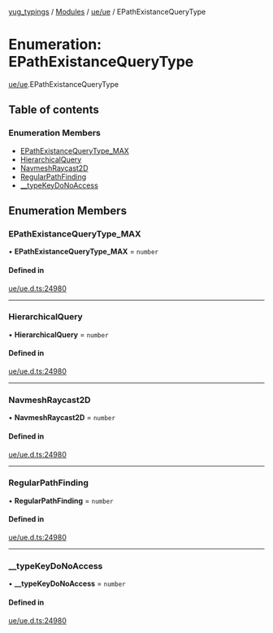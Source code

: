 [yug_typings](../README.md) / [Modules](../modules.md) / [ue/ue](../modules/ue_ue.md) / EPathExistanceQueryType

# Enumeration: EPathExistanceQueryType

[ue/ue](../modules/ue_ue.md).EPathExistanceQueryType

## Table of contents

### Enumeration Members

- [EPathExistanceQueryType\_MAX](ue_ue.EPathExistanceQueryType.md#epathexistancequerytype_max)
- [HierarchicalQuery](ue_ue.EPathExistanceQueryType.md#hierarchicalquery)
- [NavmeshRaycast2D](ue_ue.EPathExistanceQueryType.md#navmeshraycast2d)
- [RegularPathFinding](ue_ue.EPathExistanceQueryType.md#regularpathfinding)
- [\_\_typeKeyDoNoAccess](ue_ue.EPathExistanceQueryType.md#__typekeydonoaccess)

## Enumeration Members

### EPathExistanceQueryType\_MAX

• **EPathExistanceQueryType\_MAX** = `number`

#### Defined in

[ue/ue.d.ts:24980](https://github.com/YugMetaverse/yug_typings/blob/b7d9b19/ue/ue.d.ts#L24980)

___

### HierarchicalQuery

• **HierarchicalQuery** = `number`

#### Defined in

[ue/ue.d.ts:24980](https://github.com/YugMetaverse/yug_typings/blob/b7d9b19/ue/ue.d.ts#L24980)

___

### NavmeshRaycast2D

• **NavmeshRaycast2D** = `number`

#### Defined in

[ue/ue.d.ts:24980](https://github.com/YugMetaverse/yug_typings/blob/b7d9b19/ue/ue.d.ts#L24980)

___

### RegularPathFinding

• **RegularPathFinding** = `number`

#### Defined in

[ue/ue.d.ts:24980](https://github.com/YugMetaverse/yug_typings/blob/b7d9b19/ue/ue.d.ts#L24980)

___

### \_\_typeKeyDoNoAccess

• **\_\_typeKeyDoNoAccess** = `number`

#### Defined in

[ue/ue.d.ts:24980](https://github.com/YugMetaverse/yug_typings/blob/b7d9b19/ue/ue.d.ts#L24980)
